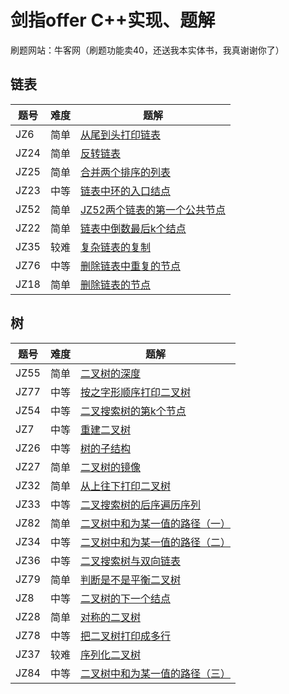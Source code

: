 # 剑指offer C++实现、题解

刷题网站：牛客网（刷题功能卖40，还送我本实体书，我真谢谢你了）

## 链表


|题号|难度|题解|
| ---- | ---- | ----|
| JZ6      | <front color='Green'>简单</front> | [从尾到头打印链表](http://baixiao.club/2025/08/16/%E4%BB%8E%E5%A4%B4%E5%88%B0%E5%B0%BE%E6%89%93%E5%8D%B0%E9%93%BE%E8%A1%A8/) |
| JZ24 | <front color=Green>简单<front> | [反转链表](http://baixiao.club/2025/08/16/%E5%8F%8D%E8%BD%AC%E9%93%BE%E8%A1%A8/) |
| JZ25 | <front color=Green>简单<front> | [合并两个排序的列表](http://baixiao.club/2025/08/16/%E5%90%88%E5%B9%B6%E4%B8%A4%E4%B8%AA%E6%8E%92%E5%BA%8F%E7%9A%84%E5%88%97%E8%A1%A8/) |
| JZ23 | <front color=Yellow>中等<front> | [链表中环的入口结点](https://baixiao.club/2025/08/17/JZ23%E9%93%BE%E8%A1%A8%E4%B8%AD%E7%8E%AF%E7%9A%84%E5%85%A5%E5%8F%A3%E7%BB%93%E7%82%B9/) |
| JZ52 | <front color=Green>简单<front>  | [JZ52两个链表的第一个公共节点](https://baixiao.club/2025/08/17/JZ52%E4%B8%A4%E4%B8%AA%E9%93%BE%E8%A1%A8%E7%9A%84%E7%AC%AC%E4%B8%80%E4%B8%AA%E5%85%AC%E5%85%B1%E8%8A%82%E7%82%B9/) |
| JZ22 | <front color=Green>简单<front> | [链表中倒数最后k个结点](https://baixiao.club/2025/08/16/JZ22_%E9%93%BE%E8%A1%A8%E4%B8%AD%E5%80%92%E6%95%B0%E6%9C%80%E5%90%8Ek%E4%B8%AA%E7%BB%93%E7%82%B9/) |
| JZ35 | <front color=Green>较难<front> | [复杂链表的复制](https://baixiao.club/2025/08/16/JZ35_%E5%A4%8D%E6%9D%82%E9%93%BE%E8%A1%A8%E7%9A%84%E5%A4%8D%E5%88%B6/)               |
| JZ76 | <front color=Green>中等<front> | [删除链表中重复的节点](https://baixiao.club/2025/08/16/JZ76_%E5%88%A0%E9%99%A4%E9%93%BE%E8%A1%A8%E4%B8%AD%E9%87%8D%E5%A4%8D%E7%9A%84%E7%BB%93%E7%82%B9/)   |
| JZ18 | <front color=Green>简单<front> | [删除链表的节点](https://baixiao.club/2025/08/16/JZ18_%E5%88%A0%E9%99%A4%E9%93%BE%E8%A1%A8%E7%9A%84%E8%8A%82%E7%82%B9/) |

## 树

| 题号 | 难度                            | 题解                                                         |
| ---- | ------------------------------- | ------------------------------------------------------------ |
| JZ55 | <front color=Green>简单<front>  | [二叉树的深度](https://baixiao.club/2025/08/16/JZ55_%E4%BA%8C%E5%8F%89%E6%A0%91%E7%9A%84%E6%B7%B1%E5%BA%A6/)                       |
| JZ77 | <front color=Yellow>中等<front> | [按之字形顺序打印二叉树](https://baixiao.club/2025/08/16/JZ77_%E6%8C%89%E4%B9%8B%E5%AD%97%E5%BD%A2%E9%A1%BA%E5%BA%8F%E6%89%93%E5%8D%B0%E4%BA%8C%E5%8F%89%E6%A0%91/)   |
| JZ54 | <front color=Yellow>中等<front> | [二叉搜索树的第k个节点](https://baixiao.club/2025/08/16/JZ54_%E4%BA%8C%E5%8F%89%E6%90%9C%E7%B4%A2%E6%A0%91%E7%9A%84%E7%AC%ACk%E4%B8%AA%E8%8A%82%E7%82%B9/)     |
| JZ7  | <front color=Yellow>中等<front> | [重建二叉树](https://baixiao.club/2025/08/16/JZ7_%E9%87%8D%E5%BB%BA%E4%BA%8C%E5%8F%89%E6%A0%91/)                            |
| JZ26 | <front color=Yellow>中等<front> | [树的子结构](https://baixiao.club/2025/08/16/JZ26_%E6%A0%91%E7%9A%84%E5%AD%90%E7%BB%93%E6%9E%84/)                           |
| JZ27 | <front color=Green>简单<front>  | [二叉树的镜像](https://baixiao.club/2025/08/16/JZ27_%E4%BA%8C%E5%8F%89%E6%A0%91%E7%9A%84%E9%95%9C%E5%83%8F/)                       |
| JZ32 | <front color=Green>简单<front>  | [从上往下打印二叉树](https://baixiao.club/2025/08/16/JZ32_%E4%BB%8E%E4%B8%8A%E5%BE%80%E4%B8%8B%E6%89%93%E5%8D%B0%E4%BA%8C%E5%8F%89%E6%A0%91/)              |
| JZ33 | <front color=Yellow>中等<front> | [二叉搜索树的后序遍历序列](https://baixiao.club/2025/08/16/JZ33_%E4%BA%8C%E5%8F%89%E6%90%9C%E7%B4%A2%E6%A0%91%E7%9A%84%E5%90%8E%E5%BA%8F%E9%81%8D%E5%8E%86%E5%BA%8F%E5%88%97/) |
| JZ82 | <front color=Green>简单<front>  | [二叉树中和为某一值的路径（一）](https://baixiao.club/2025/08/16/JZ82_%E4%BA%8C%E5%8F%89%E6%A0%91%E4%B8%AD%E5%92%8C%E4%B8%BA%E6%9F%90%E4%B8%80%E5%80%BC%E7%9A%84%E8%B7%AF%E5%BE%84%EF%BC%88%E4%B8%80%EF%BC%89/) |
| JZ34 | <front color=Yellow>中等<front> | [二叉树中和为某一值的路径（二）](https://baixiao.club/2025/08/16/JZ34_%E4%BA%8C%E5%8F%89%E6%A0%91%E4%B8%AD%E5%92%8C%E4%B8%BA%E6%9F%90%E4%B8%80%E5%80%BC%E7%9A%84%E8%B7%AF%E5%BE%84%EF%BC%88%E4%BA%8C%EF%BC%89/) |
| JZ36 | <front color=yellow>中等<front> | [二叉搜索树与双向链表](https://baixiao.club/2025/08/16/JZ36_%E4%BA%8C%E5%8F%89%E6%90%9C%E7%B4%A2%E6%A0%91%E4%B8%8E%E5%8F%8C%E5%90%91%E9%93%BE%E8%A1%A8/)       |
| JZ79 | <front color=Green>简单<front>  | [判断是不是平衡二叉树](https://baixiao.club/2025/08/16/JZ79_%E5%88%A4%E6%96%AD%E6%98%AF%E4%B8%8D%E6%98%AF%E5%B9%B3%E8%A1%A1%E4%BA%8C%E5%8F%89%E6%A0%91/)       |
| JZ8  | <front color=yellow>中等<front> | [二叉树的下一个结点](https://baixiao.club/2025/08/16/JZ8_%E4%BA%8C%E5%8F%89%E6%A0%91%E7%9A%84%E4%B8%8B%E4%B8%80%E4%B8%AA%E7%BB%93%E7%82%B9/)            |
| JZ28 | <front color=Green>简单<front>  | [对称的二叉树](https://baixiao.club/2025/08/16/JZ28_%E5%AF%B9%E7%A7%B0%E7%9A%84%E4%BA%8C%E5%8F%89%E6%A0%91/)                            |
| JZ78 | <front color=Yellow>中等<front> | [把二叉树打印成多行](https://baixiao.club/2025/08/16/JZ78_%E6%8A%8A%E4%BA%8C%E5%8F%89%E6%A0%91%E6%89%93%E5%8D%B0%E6%88%90%E5%A4%9A%E8%A1%8C/)           |
| JZ37 | <front color=Red>较难<front>    | [序列化二叉树](https://baixiao.club/2025/08/16/JZ37_%E5%BA%8F%E5%88%97%E5%8C%96%E4%BA%8C%E5%8F%89%E6%A0%91/)                       |
| JZ84 | <front color=Yellow>中等<front> | [二叉树中和为某一值的路径（三）](https://baixiao.club/2025/08/16/JZ84_%E4%BA%8C%E5%8F%89%E6%A0%91%E4%B8%AD%E5%92%8C%E4%B8%BA%E6%9F%90%E4%B8%80%E5%80%BC%E7%9A%84%E8%B7%AF%E5%BE%84%EF%BC%88%E4%B8%89%EF%BC%89/) |

